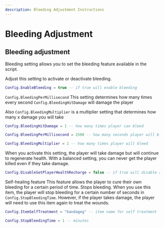 ```yaml
---
description: Bleeding Adjustment Instructions
---
```


# Bleeding Adjustment

## Bleeding adjustment <a href="#bleeding-adjustment" id="bleeding-adjustment"></a>

Bleeding setting allows you to set the bleeding feature available in the script.

Adjust this setting to activate or deactivate bleeding.

```lua
Config.EnableBleeding = true -- if true will enable bleeding
```

`Config.BleedingPerMillisecond` This setting determines how many times every second `Config.BleedingHitDamage` will damage the player

Also `Config.BleedingMultiplier` is a multiplier setting that determines how many x damage you will take

```lua
Config.BleedingHitDamage = 1 -- how many times player can bleed 

Config.BleedingPerMillisecond = 2500 -- how many seconds player will bleed

Config.BleedingMultiplier = 1 -- how many times player will bleed
```

When you activate this setting, the player will take damage but will continue to regenerate health. With a balanced setting, you can never get the player killed even if they take damage.

```lua
Config.DisableSetPlayerHealthRecharge = false -- if true will disable recharge player health
```

Self-healing feature This feature allows the player to cure their own bleeding for a certain period of time. Stops bleeding. When you use this item, the player will stop bleeding for a certain number of seconds in `Config.StopBleedingTime`. However, if the player takes damage, the player will need to use this item again to treat the wounds.

```lua
Config.ItemSelfTreatment = "bandageg" -- item name for self treatment

Config.StopBleedingTime = 1 -- minutes
```
